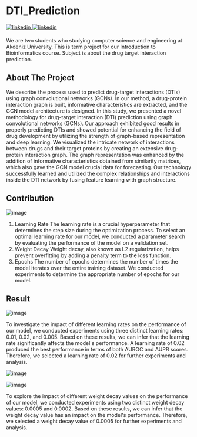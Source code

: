 # DTI_Prediction
<a href="https://www.linkedin.com/in/bengisu-sahin/" target="_blank">
<img src=https://img.shields.io/badge/linkedin-%231E77B5.svg?&style=for-the-badge&logo=linkedin&logoColor=white alt=linkedin style="margin-bottom: 5px;" />
</a>
<a href="https://www.linkedin.com/in/aybarsduran/" target="_blank">
<img src=https://img.shields.io/badge/linkedin-%231E77B5.svg?&style=for-the-badge&logo=linkedin&logoColor=white alt=linkedin style="margin-bottom: 5px;" />
</a>

  We are two students who studying computer science and engineering at Akdeniz University. This is term project for our Introduction to Bioinformatics course. Subject is about the drug target interaction prediction.

<!-- ABOUT THE PROJECT -->
## About The Project
  We describe the process used to predict drug-target interactions (DTIs) using graph convolutional networks (GCNs). In our method, a drug-protein interaction graph is built, informative characteristics are extracted, and the GCN model architecture is designed.
  In this study, we presented a novel methodology for drug-target interaction (DTI) prediction using graph convolutional networks (GCNs). 
	Our approach exhibited good results in properly predicting DTIs and showed potential for enhancing the field of drug development by utilizing the strength of graph-based representation and deep learning.
	We visualized the intricate network of interactions between drugs and their target proteins by creating an extensive drug-protein interaction graph. The graph representation was enhanced by the addition of informative characteristics obtained from similarity matrices, which also gave the GCN model crucial data for forecasting. Our technology successfully learned and utilized the complex relationships and interactions inside the DTI network by fusing feature learning with graph structure.

## Contribution
![image](https://github.com/bengisusaahin/DTI_Prediction/assets/74653216/fa7504e8-5cb8-427f-88d0-681cf764d798)
1) Learning Rate
The learning rate is a crucial hyperparameter that determines the step size during the optimization process. To select an optimal learning rate for our model, we conducted a parameter search by evaluating the performance of the model on a validation set. 
2) Weight Decay
Weight decay, also known as L2 regularization, helps prevent overfitting by adding a penalty term to the loss function.
3) Epochs
The number of epochs determines the number of times the model iterates over the entire training dataset. We conducted experiments to determine the appropriate number of epochs for our model. 

## Result
![image](https://github.com/bengisusaahin/DTI_Prediction/assets/74653216/bcd301ac-ee27-4065-877d-679243df8a32)

To investigate the impact of different learning rates on the performance of our model, we conducted experiments using three distinct learning rates: 0.01, 0.02, and 0.005. 
Based on these results, we can infer that the learning rate significantly affects the model's performance. A learning rate of 0.02 produced the best performance in terms of both AUROC and AUPR scores. Therefore, we selected a learning rate of 0.02 for further experiments and analysis.

![image](https://github.com/bengisusaahin/DTI_Prediction/assets/74653216/066c94e1-196a-46da-80dd-979adcad9312)

![image](https://github.com/bengisusaahin/DTI_Prediction/assets/74653216/8dd43076-8c8c-4437-ab35-837dfed5ea21)

To explore the impact of different weight decay values on the performance of our model, we conducted experiments using two distinct weight decay values: 0.0005 and 0.0002. 
Based on these results, we can infer that the weight decay value has an impact on the model's performance. Therefore, we selected a weight decay value of 0.0005 for further experiments and analysis.




